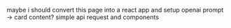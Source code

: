 maybe i should convert this page into a react app and setup openai prompt -> card content? simple api request and components